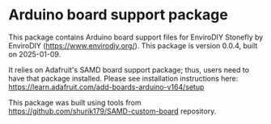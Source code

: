 # Arduino board support package

This package contains Arduino board support files for EnviroDIY Stonefly by EnviroDIY (https://www.envirodiy.org/).
This package is version 0.0.4, built on 2025-01-09.

It relies on Adafruit's SAMD board support package; thus, users need to have that package installed. 
Please see installation instructions here: https://learn.adafruit.com/add-boards-arduino-v164/setup

This package was built using tools from https://github.com/shurik179/SAMD-custom-board repository. 

